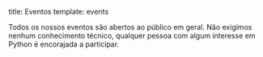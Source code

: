 title: Eventos
template: events


Todos os nossos eventos são abertos ao público em geral. Não exigimos nenhum conhecimento técnico, qualquer pessoa com algum interesse em
Python é encorajada a participar.
